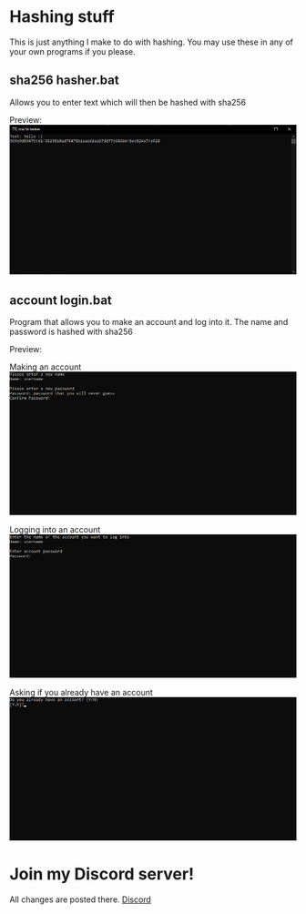 # Hashing stuff
This is just anything I make to do with hashing. You may use these in any of your own programs if you please.

## sha256 hasher.bat
Allows you to enter text which will then be hashed with sha256

Preview:
![preview](https://raw.githubusercontent.com/ImmortalTerror/batchfile-hashing/main/Images/sha256%20hasher.png)

## account login.bat
Program that allows you to make an account and log into it. The name and password is hashed with sha256

Preview:

Making an account
![account_make](https://raw.githubusercontent.com/ImmortalTerror/batchfile-hashing/main/Images/account_make.png)

Logging into an account
![login](https://raw.githubusercontent.com/ImmortalTerror/batchfile-hashing/main/Images/login.png)

Asking if you already have an account
![have_account](https://raw.githubusercontent.com/ImmortalTerror/batchfile-hashing/main/Images/have_account.png)

# Join my Discord server!
All changes are posted there.
[Discord](https://discord.gg/pqAFVCKZhz)